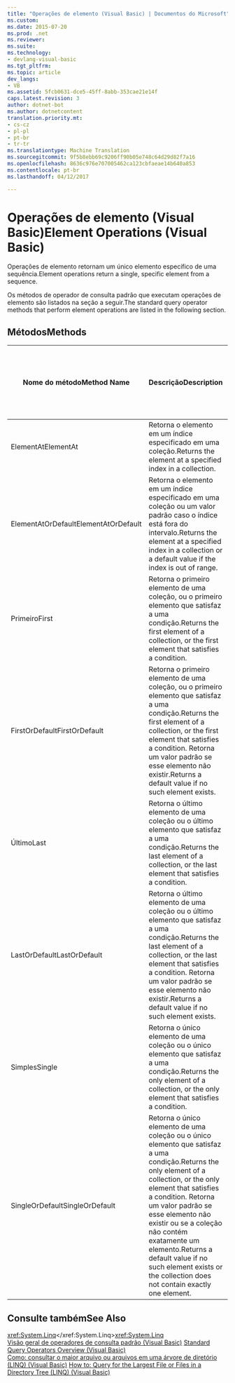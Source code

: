 ```yaml
---
title: "Operações de elemento (Visual Basic) | Documentos do Microsoft"
ms.custom: 
ms.date: 2015-07-20
ms.prod: .net
ms.reviewer: 
ms.suite: 
ms.technology:
- devlang-visual-basic
ms.tgt_pltfrm: 
ms.topic: article
dev_langs:
- VB
ms.assetid: 5fcb0631-dce5-45ff-8abb-353cae21e14f
caps.latest.revision: 3
author: dotnet-bot
ms.author: dotnetcontent
translation.priority.mt:
- cs-cz
- pl-pl
- pt-br
- tr-tr
ms.translationtype: Machine Translation
ms.sourcegitcommit: 9f5b8ebb69c9206ff90b05e748c64d29d82f7a16
ms.openlocfilehash: 8636c976e707005462ca123cbfaeae14b640a853
ms.contentlocale: pt-br
ms.lasthandoff: 04/12/2017

---
```

# <a name="element-operations-visual-basic"></a><span data-ttu-id="2de83-102">Operações de elemento (Visual Basic)</span><span class="sxs-lookup"><span data-stu-id="2de83-102">Element Operations (Visual Basic)</span></span>
<span data-ttu-id="2de83-103">Operações de elemento retornam um único elemento específico de uma sequência.</span><span class="sxs-lookup"><span data-stu-id="2de83-103">Element operations return a single, specific element from a sequence.</span></span>  
  
 <span data-ttu-id="2de83-104">Os métodos de operador de consulta padrão que executam operações de elemento são listados na seção a seguir.</span><span class="sxs-lookup"><span data-stu-id="2de83-104">The standard query operator methods that perform element operations are listed in the following section.</span></span>  
  
## <a name="methods"></a><span data-ttu-id="2de83-105">Métodos</span><span class="sxs-lookup"><span data-stu-id="2de83-105">Methods</span></span>  
  
|<span data-ttu-id="2de83-106">Nome do método</span><span class="sxs-lookup"><span data-stu-id="2de83-106">Method Name</span></span>|<span data-ttu-id="2de83-107">Descrição</span><span class="sxs-lookup"><span data-stu-id="2de83-107">Description</span></span>|<span data-ttu-id="2de83-108">Sintaxe de expressão de consulta do Visual Basic</span><span class="sxs-lookup"><span data-stu-id="2de83-108">Visual Basic Query Expression Syntax</span></span>|<span data-ttu-id="2de83-109">Mais informações</span><span class="sxs-lookup"><span data-stu-id="2de83-109">More Information</span></span>|  
|-----------------|-----------------|------------------------------------------|----------------------|  
|<span data-ttu-id="2de83-110">ElementAt</span><span class="sxs-lookup"><span data-stu-id="2de83-110">ElementAt</span></span>|<span data-ttu-id="2de83-111">Retorna o elemento em um índice especificado em uma coleção.</span><span class="sxs-lookup"><span data-stu-id="2de83-111">Returns the element at a specified index in a collection.</span></span>|<span data-ttu-id="2de83-112">Não aplicável.</span><span class="sxs-lookup"><span data-stu-id="2de83-112">Not applicable.</span></span>|<span data-ttu-id="2de83-113"><xref:System.Linq.Enumerable.ElementAt%2A?displayProperty=fullName></xref:System.Linq.Enumerable.ElementAt%2A?displayProperty=fullName></span><span class="sxs-lookup"><span data-stu-id="2de83-113"><xref:System.Linq.Enumerable.ElementAt%2A?displayProperty=fullName></span></span><br /><br /> <span data-ttu-id="2de83-114"><xref:System.Linq.Queryable.ElementAt%2A?displayProperty=fullName></xref:System.Linq.Queryable.ElementAt%2A?displayProperty=fullName></span><span class="sxs-lookup"><span data-stu-id="2de83-114"><xref:System.Linq.Queryable.ElementAt%2A?displayProperty=fullName></span></span>|  
|<span data-ttu-id="2de83-115">ElementAtOrDefault</span><span class="sxs-lookup"><span data-stu-id="2de83-115">ElementAtOrDefault</span></span>|<span data-ttu-id="2de83-116">Retorna o elemento em um índice especificado em uma coleção ou um valor padrão caso o índice está fora do intervalo.</span><span class="sxs-lookup"><span data-stu-id="2de83-116">Returns the element at a specified index in a collection or a default value if the index is out of range.</span></span>|<span data-ttu-id="2de83-117">Não aplicável.</span><span class="sxs-lookup"><span data-stu-id="2de83-117">Not applicable.</span></span>|<span data-ttu-id="2de83-118"><xref:System.Linq.Enumerable.ElementAtOrDefault%2A?displayProperty=fullName></xref:System.Linq.Enumerable.ElementAtOrDefault%2A?displayProperty=fullName></span><span class="sxs-lookup"><span data-stu-id="2de83-118"><xref:System.Linq.Enumerable.ElementAtOrDefault%2A?displayProperty=fullName></span></span><br /><br /> <span data-ttu-id="2de83-119"><xref:System.Linq.Queryable.ElementAtOrDefault%2A?displayProperty=fullName></xref:System.Linq.Queryable.ElementAtOrDefault%2A?displayProperty=fullName></span><span class="sxs-lookup"><span data-stu-id="2de83-119"><xref:System.Linq.Queryable.ElementAtOrDefault%2A?displayProperty=fullName></span></span>|  
|<span data-ttu-id="2de83-120">Primeiro</span><span class="sxs-lookup"><span data-stu-id="2de83-120">First</span></span>|<span data-ttu-id="2de83-121">Retorna o primeiro elemento de uma coleção, ou o primeiro elemento que satisfaz a uma condição.</span><span class="sxs-lookup"><span data-stu-id="2de83-121">Returns the first element of a collection, or the first element that satisfies a condition.</span></span>|<span data-ttu-id="2de83-122">Não aplicável.</span><span class="sxs-lookup"><span data-stu-id="2de83-122">Not applicable.</span></span>|<span data-ttu-id="2de83-123"><xref:System.Linq.Enumerable.First%2A?displayProperty=fullName></xref:System.Linq.Enumerable.First%2A?displayProperty=fullName></span><span class="sxs-lookup"><span data-stu-id="2de83-123"><xref:System.Linq.Enumerable.First%2A?displayProperty=fullName></span></span><br /><br /> <span data-ttu-id="2de83-124"><xref:System.Linq.Queryable.First%2A?displayProperty=fullName></xref:System.Linq.Queryable.First%2A?displayProperty=fullName></span><span class="sxs-lookup"><span data-stu-id="2de83-124"><xref:System.Linq.Queryable.First%2A?displayProperty=fullName></span></span>|  
|<span data-ttu-id="2de83-125">FirstOrDefault</span><span class="sxs-lookup"><span data-stu-id="2de83-125">FirstOrDefault</span></span>|<span data-ttu-id="2de83-126">Retorna o primeiro elemento de uma coleção, ou o primeiro elemento que satisfaz a uma condição.</span><span class="sxs-lookup"><span data-stu-id="2de83-126">Returns the first element of a collection, or the first element that satisfies a condition.</span></span> <span data-ttu-id="2de83-127">Retorna um valor padrão se esse elemento não existir.</span><span class="sxs-lookup"><span data-stu-id="2de83-127">Returns a default value if no such element exists.</span></span>|<span data-ttu-id="2de83-128">Não aplicável.</span><span class="sxs-lookup"><span data-stu-id="2de83-128">Not applicable.</span></span>|<span data-ttu-id="2de83-129"><xref:System.Linq.Enumerable.FirstOrDefault%2A?displayProperty=fullName></xref:System.Linq.Enumerable.FirstOrDefault%2A?displayProperty=fullName></span><span class="sxs-lookup"><span data-stu-id="2de83-129"><xref:System.Linq.Enumerable.FirstOrDefault%2A?displayProperty=fullName></span></span><br /><br /> <span data-ttu-id="2de83-130"><xref:System.Linq.Queryable.FirstOrDefault%2A?displayProperty=fullName></xref:System.Linq.Queryable.FirstOrDefault%2A?displayProperty=fullName></span><span class="sxs-lookup"><span data-stu-id="2de83-130"><xref:System.Linq.Queryable.FirstOrDefault%2A?displayProperty=fullName></span></span><br /><br /> <span data-ttu-id="2de83-131"><xref:System.Linq.Queryable.FirstOrDefault%60%601%28System.Linq.IQueryable%7B%60%600%7D%29?displayProperty=fullName></xref:System.Linq.Queryable.FirstOrDefault%60%601%28System.Linq.IQueryable%7B%60%600%7D%29?displayProperty=fullName></span><span class="sxs-lookup"><span data-stu-id="2de83-131"><xref:System.Linq.Queryable.FirstOrDefault%60%601%28System.Linq.IQueryable%7B%60%600%7D%29?displayProperty=fullName></span></span>|  
|<span data-ttu-id="2de83-132">Último</span><span class="sxs-lookup"><span data-stu-id="2de83-132">Last</span></span>|<span data-ttu-id="2de83-133">Retorna o último elemento de uma coleção ou o último elemento que satisfaz a uma condição.</span><span class="sxs-lookup"><span data-stu-id="2de83-133">Returns the last element of a collection, or the last element that satisfies a condition.</span></span>|<span data-ttu-id="2de83-134">Não aplicável.</span><span class="sxs-lookup"><span data-stu-id="2de83-134">Not applicable.</span></span>|<span data-ttu-id="2de83-135"><xref:System.Linq.Enumerable.Last%2A?displayProperty=fullName></xref:System.Linq.Enumerable.Last%2A?displayProperty=fullName></span><span class="sxs-lookup"><span data-stu-id="2de83-135"><xref:System.Linq.Enumerable.Last%2A?displayProperty=fullName></span></span><br /><br /> <span data-ttu-id="2de83-136"><xref:System.Linq.Queryable.Last%2A?displayProperty=fullName></xref:System.Linq.Queryable.Last%2A?displayProperty=fullName></span><span class="sxs-lookup"><span data-stu-id="2de83-136"><xref:System.Linq.Queryable.Last%2A?displayProperty=fullName></span></span>|  
|<span data-ttu-id="2de83-137">LastOrDefault</span><span class="sxs-lookup"><span data-stu-id="2de83-137">LastOrDefault</span></span>|<span data-ttu-id="2de83-138">Retorna o último elemento de uma coleção ou o último elemento que satisfaz a uma condição.</span><span class="sxs-lookup"><span data-stu-id="2de83-138">Returns the last element of a collection, or the last element that satisfies a condition.</span></span> <span data-ttu-id="2de83-139">Retorna um valor padrão se esse elemento não existir.</span><span class="sxs-lookup"><span data-stu-id="2de83-139">Returns a default value if no such element exists.</span></span>|<span data-ttu-id="2de83-140">Não aplicável.</span><span class="sxs-lookup"><span data-stu-id="2de83-140">Not applicable.</span></span>|<span data-ttu-id="2de83-141"><xref:System.Linq.Enumerable.LastOrDefault%2A?displayProperty=fullName></xref:System.Linq.Enumerable.LastOrDefault%2A?displayProperty=fullName></span><span class="sxs-lookup"><span data-stu-id="2de83-141"><xref:System.Linq.Enumerable.LastOrDefault%2A?displayProperty=fullName></span></span><br /><br /> <span data-ttu-id="2de83-142"><xref:System.Linq.Queryable.LastOrDefault%2A?displayProperty=fullName></xref:System.Linq.Queryable.LastOrDefault%2A?displayProperty=fullName></span><span class="sxs-lookup"><span data-stu-id="2de83-142"><xref:System.Linq.Queryable.LastOrDefault%2A?displayProperty=fullName></span></span>|  
|<span data-ttu-id="2de83-143">Simples</span><span class="sxs-lookup"><span data-stu-id="2de83-143">Single</span></span>|<span data-ttu-id="2de83-144">Retorna o único elemento de uma coleção ou o único elemento que satisfaz a uma condição.</span><span class="sxs-lookup"><span data-stu-id="2de83-144">Returns the only element of a collection, or the only element that satisfies a condition.</span></span>|<span data-ttu-id="2de83-145">Não aplicável.</span><span class="sxs-lookup"><span data-stu-id="2de83-145">Not applicable.</span></span>|<span data-ttu-id="2de83-146"><xref:System.Linq.Enumerable.Single%2A?displayProperty=fullName></xref:System.Linq.Enumerable.Single%2A?displayProperty=fullName></span><span class="sxs-lookup"><span data-stu-id="2de83-146"><xref:System.Linq.Enumerable.Single%2A?displayProperty=fullName></span></span><br /><br /> <span data-ttu-id="2de83-147"><xref:System.Linq.Queryable.Single%2A?displayProperty=fullName></xref:System.Linq.Queryable.Single%2A?displayProperty=fullName></span><span class="sxs-lookup"><span data-stu-id="2de83-147"><xref:System.Linq.Queryable.Single%2A?displayProperty=fullName></span></span>|  
|<span data-ttu-id="2de83-148">SingleOrDefault</span><span class="sxs-lookup"><span data-stu-id="2de83-148">SingleOrDefault</span></span>|<span data-ttu-id="2de83-149">Retorna o único elemento de uma coleção ou o único elemento que satisfaz a uma condição.</span><span class="sxs-lookup"><span data-stu-id="2de83-149">Returns the only element of a collection, or the only element that satisfies a condition.</span></span> <span data-ttu-id="2de83-150">Retorna um valor padrão se esse elemento não existir ou se a coleção não contém exatamente um elemento.</span><span class="sxs-lookup"><span data-stu-id="2de83-150">Returns a default value if no such element exists or the collection does not contain exactly one element.</span></span>|<span data-ttu-id="2de83-151">Não aplicável.</span><span class="sxs-lookup"><span data-stu-id="2de83-151">Not applicable.</span></span>|<span data-ttu-id="2de83-152"><xref:System.Linq.Enumerable.SingleOrDefault%2A?displayProperty=fullName></xref:System.Linq.Enumerable.SingleOrDefault%2A?displayProperty=fullName></span><span class="sxs-lookup"><span data-stu-id="2de83-152"><xref:System.Linq.Enumerable.SingleOrDefault%2A?displayProperty=fullName></span></span><br /><br /> <span data-ttu-id="2de83-153"><xref:System.Linq.Queryable.SingleOrDefault%2A?displayProperty=fullName></xref:System.Linq.Queryable.SingleOrDefault%2A?displayProperty=fullName></span><span class="sxs-lookup"><span data-stu-id="2de83-153"><xref:System.Linq.Queryable.SingleOrDefault%2A?displayProperty=fullName></span></span>|  
  
## <a name="see-also"></a><span data-ttu-id="2de83-154">Consulte também</span><span class="sxs-lookup"><span data-stu-id="2de83-154">See Also</span></span>  
 <span data-ttu-id="2de83-155"><xref:System.Linq></xref:System.Linq></span><span class="sxs-lookup"><span data-stu-id="2de83-155"><xref:System.Linq></span></span>   
<span data-ttu-id="2de83-156"> [Visão geral de operadores de consulta padrão (Visual Basic)](../../../../visual-basic/programming-guide/concepts/linq/standard-query-operators-overview.md) </span><span class="sxs-lookup"><span data-stu-id="2de83-156"> [Standard Query Operators Overview (Visual Basic)](../../../../visual-basic/programming-guide/concepts/linq/standard-query-operators-overview.md) </span></span>  
<span data-ttu-id="2de83-157"> [Como: consultar o maior arquivo ou arquivos em uma árvore de diretório (LINQ) (Visual Basic)](../../../../visual-basic/programming-guide/concepts/linq/how-to-query-for-the-largest-file-or-files-in-a-directory-tree.md)</span><span class="sxs-lookup"><span data-stu-id="2de83-157"> [How to: Query for the Largest File or Files in a Directory Tree (LINQ) (Visual Basic)](../../../../visual-basic/programming-guide/concepts/linq/how-to-query-for-the-largest-file-or-files-in-a-directory-tree.md)</span></span>

